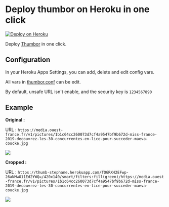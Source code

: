 # Deploy thumbor on Heroku in one click


[![Deploy on Heroku](https://www.herokucdn.com/deploy/button.png)](https://heroku.com/deploy?template=https://github.com/andrewnimmo/thumbor-heroku)


Deploy [Thumbor](https://github.com/thumbor/thumbor) in one click.

## Configuration

In your Heroku Apps Settings, you can add, delete and edit config vars.

All vars in [thumbor.conf](thumbor.conf) can be edit.

By default, unsafe URL isn't enable, and the security key is `1234567890`

## Example

**Original :**

URL : `https://media.ouest-france.fr/v1/pictures/1b1c64cc260073d7cf4a9547bf9b672d-miss-france-2019-decouvrez-les-30-concurrentes-en-lice-pour-succeder-maeva-coucke.jpg`

![](https://media.ouest-france.fr/v1/pictures/1b1c64cc260073d7cf4a9547bf9b672d-miss-france-2019-decouvrez-les-30-concurrentes-en-lice-pour-succeder-maeva-coucke.jpg)

**Cropped :**

URL : `https://thumb-stephane.herokuapp.com/TOGRX42EFwp-26aNMwO11Ed2YWQ=/420x140/smart/filters:fill(green)/https://media.ouest-france.fr/v1/pictures/1b1c64cc260073d7cf4a9547bf9b672d-miss-france-2019-decouvrez-les-30-concurrentes-en-lice-pour-succeder-maeva-coucke.jpg`

![](https://thumb-stephane.herokuapp.com/TOGRX42EFwp-26aNMwO11Ed2YWQ=/420x140/smart/filters:fill(green)/https://media.ouest-france.fr/v1/pictures/1b1c64cc260073d7cf4a9547bf9b672d-miss-france-2019-decouvrez-les-30-concurrentes-en-lice-pour-succeder-maeva-coucke.jpg)

